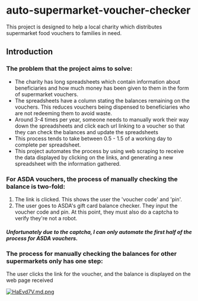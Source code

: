 # auto-supermarket-voucher-checker

This project is designed to help a local charity which distributes supermarket food vouchers to families in need.

## Introduction
### The problem that the project aims to solve:
- The charity has long spreadsheets which contain information about beneficiaries and how much money has been given to them in the form of supermarket vouchers.
- The spreadsheets have a column stating the balances remaining on the vouchers. This reduces vouchers being dispensed to beneficiaries who are not redeeming them to avoid waste.
- Around 3-4 times per year, someone needs to manually work their way down the spreadsheets and click each url linking to a voucher so that they can check the balances and update the spreadsheets
- This process tends to take between 0.5 - 1.5 of a working day to complete per spreadsheet.
- This project automates the process by using web scraping to receive the data displayed by clicking on the links, and generating a new spreadsheet with the information gathered.


### For ASDA vouchers, the process of manually checking the balance is two-fold:
1. The link is clicked. This shows the user the 'voucher code' and 'pin'.
2. The user goes to ASDA's gift card balance checker. They input the voucher code and pin. At this point, they must also do a captcha to verify they're not a robot.
##### Unfortunately due to the captcha, I can only automate the first half of the process for ASDA vouchers.


### The process for manually checking the balances for other supermarkets only has one step:
The user clicks the link for the voucher, and the balance is displayed on the web page received

[![HaEvd7V.md.png](https://iili.io/HaEvd7V.md.png)](https://freeimage.host/i/HaEvd7V)
